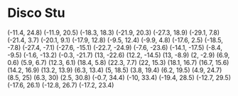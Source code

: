 Disco Stu
=========

(-11.4, 24.8)
(-11.9, 20.5)
(-18.3, 18.3)
(-21.9, 20.3)
(-27.3, 18.9)
(-29.1, 7.8)
(-21.4, 3.7)
(-20.1, 9.1)
(-17.9, 12.8)
(-9.5, 12.4)
(-9.9, 4.8)
(-17.6, 2.5)
(-18.5, -7.8)
(-27.4, -7.1)
(-27.6, -15.1)
(-22.7, -24.9)
(-7.6, -23.6)
(-14.1, -17.5)
(-8.4, -9.5)
(-1.6, -13.2)
(-0.3, -21.7)
(13, -22.6)
(12.2, -14.5)
(13, -8.9)
(2, -2.9)
(6.9, 0.6)
(5.9, 6.7)
(12.3, 6.1)
(18.4, 5.8)
(22.3, 7.7)
(22, 15.3)
(18.1, 16.7)
(16.7, 15.6)
(14.2, 16.9)
(13.2, 13.9)
(6.3, 13.4)
(5, 18.5)
(3.8, 19.4)
(6.2, 19.5)
(4.9, 24.7)
(8.5, 25)
(6.3, 30)
(2.5, 30.8)
(-0.7, 34.4)
(-10, 33.4)
(-19.4, 28.5)
(-12.7, 29.5)
(-17.6, 26.1)
(-12.8, 26.7)
(-17.2, 23.4)